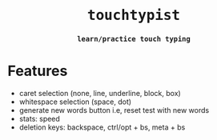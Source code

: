 <h1 align="center"><samp>touchtypist</samp></h1>
<h3 align="center"><code>learn/practice touch typing</code></h3>

# Features
- caret selection (none, line, underline, block, box)
- whitespace selection (space, dot)
- generate new words button i.e, reset test with new words
- stats: speed
- deletion keys: backspace, ctrl/opt + bs, meta + bs
